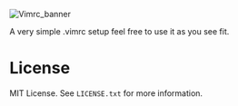 ![Vimrc_banner](https://user-images.githubusercontent.com/120442663/207261225-f73b1dcb-362e-4b67-8458-52c0b7e6f9f3.png)


A very simple .vimrc setup feel free to use it as you see fit. 

# License
MIT License. See `LICENSE.txt` for more information.
